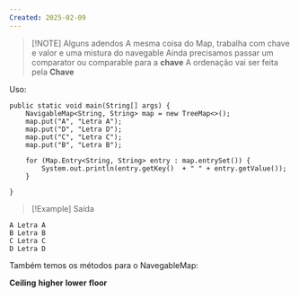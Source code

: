 ```yaml
---
Created: 2025-02-09
---
```


> [!NOTE] Alguns adendos
> A mesma coisa do Map, trabalha com chave e valor e uma mistura do navegable
> Ainda precisamos passar um comparator ou comparable para a **chave**
> A ordenação vai ser feita pela **Chave**


Uso:
```
public static void main(String[] args) {  
    NavigableMap<String, String> map = new TreeMap<>();  
    map.put("A", "Letra A");  
    map.put("D", "Letra D");  
    map.put("C", "Letra C");  
    map.put("B", "Letra B");  
  
    for (Map.Entry<String, String> entry : map.entrySet()) {  
        System.out.println(entry.getKey()  + " " + entry.getValue());  
    }  
      
}
```


> [!Example] Saída
```
A Letra A
B Letra B
C Letra C
D Letra D
```


Também temos os métodos para o NavegableMap:

**Ceiling**
**higher**
**lower**
**floor**